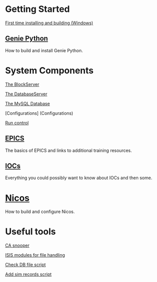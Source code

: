 # Getting Started

[First time installing and building (Windows)](First-time-installing-and-building-(Windows))

## [Genie Python](Building-and-installing-genie_python)

How to build and install Genie Python.

# System Components

[The BlockServer](BlockServer)

[The DatabaseServer](The-DatabaseServer)

[The MySQL Database](The-MySQL-Database)

[Configurations] (Configurations)

[Run control](Run-control)

## [EPICS](EPICS)

The basics of EPICS and links to additional training resources.

## [IOCs](IOCs)

Everything you could possibly want to know about IOCs and then some.

# [Nicos](Nicos)

How to build and configure Nicos.

# Useful tools

[CA snooper](CA-snooper)

[ISIS modules for file handling](ISIS-modules-for-file-handling)

[Check DB file script](Check-db-file)

[Add sim records script](Add-sim-records-script)